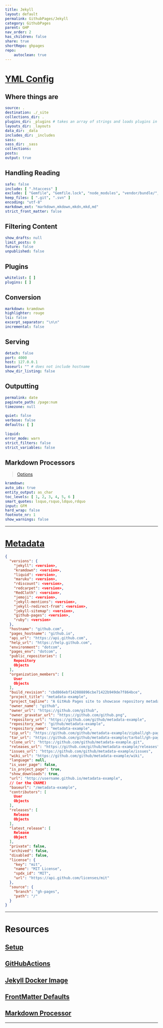 ```yaml
---  
title: Jekyll  
layout: default  
permalink: GithubPages/Jekyll  
category: GithubPages  
parent: GHP  
nav_order: 2  
has_children: false  
share: true    
shortRepo: ghpages       
repo:        
    autoclean: true  
---  
```

  
# [YML Config](https://jekyllrb.com/docs/configuration/default/)  
  
## Where things are  
  
```yaml  
source: .  
destination: ./_site  
collections_dir: .  
plugins_dir: _plugins # takes an array of strings and loads plugins in that order  
layouts_dir: _layouts  
data_dir: _data  
includes_dir: _includes  
sass:  
sass_dir: _sass  
collections:  
posts:  
output: true  
```  
  
## Handling Reading  
  
```yaml  
safe: false  
include: [ ".htaccess" ]  
exclude: [ "Gemfile", "Gemfile.lock", "node_modules", "vendor/bundle/", "vendor/cache/", "vendor/gems/", "vendor/ruby/" ]  
keep_files: [ ".git", ".svn" ]  
encoding: "utf-8"  
markdown_ext: "markdown,mkdown,mkdn,mkd,md"  
strict_front_matter: false  
```  
  
## Filtering Content  
  
```yaml  
show_drafts: null  
limit_posts: 0  
future: false  
unpublished: false  
```  
  
## Plugins  
  
```yaml  
whitelist: [ ]  
plugins: [ ]  
```  
  
## Conversion  
  
```yaml  
markdown: kramdown  
highlighter: rouge  
lsi: false  
excerpt_separator: "\n\n"  
incremental: false  
```  
  
## Serving  
  
```yaml  
detach: false  
port: 4000  
host: 127.0.0.1  
baseurl: "" # does not include hostname  
show_dir_listing: false  
```  
  
## Outputting  
  
```yaml  
permalink: date  
paginate_path: /page:num  
timezone: null  
  
quiet: false  
verbose: false  
defaults: [ ]  
  
liquid:  
error_mode: warn  
strict_filters: false  
strict_variables: false  
```  
  
## Markdown Processors  
  
> [Options](https://kramdown.gettalong.org/options.html)  
  
```yaml  
kramdown:  
auto_ids: true  
entity_output: as_char  
toc_levels: [ 1, 2, 3, 4, 5, 6 ]  
smart_quotes: lsquo,rsquo,ldquo,rdquo  
input: GFM  
hard_wrap: false  
footnote_nr: 1  
show_warnings: false  
```  
  
---  
  
# [Metadata](https://jekyll.github.io/github-metadata/site.github/)  
  
```json  
{  
  "versions": {  
    "jekyll": <version>,  
    "kramdown": <version>,  
    "liquid": <version>,  
    "maruku": <version>,  
    "rdiscount": <version>,  
    "redcarpet": <version>,  
    "RedCloth": <version>,  
    "jemoji": <version>,  
    "jekyll-mentions": <version>,  
    "jekyll-redirect-from": <version>,  
    "jekyll-sitemap": <version>,  
    "github-pages": <version>,  
    "ruby": <version>  
  },  
  "hostname": "github.com",  
  "pages_hostname": "github.io",  
  "api_url": "https://api.github.com",  
  "help_url": "https://help.github.com",  
  "environment": "dotcom",  
  "pages_env": "dotcom",  
  "public_repositories": [  
    Repository  
    Objects  
  ],  
  "organization_members": [  
    User  
    Objects  
  ],  
  "build_revision": "cbd866ebf142088896cbe71422b949de7f864bce",  
  "project_title": "metadata-example",  
  "project_tagline": "A GitHub Pages site to showcase repository metadata",  
  "owner_name": "github",  
  "owner_url": "https://github.com/github",  
  "owner_gravatar_url": "https://github.com/github.png",  
  "repository_url": "https://github.com/github/metadata-example",  
  "repository_nwo": "github/metadata-example",  
  "repository_name": "metadata-example",  
  "zip_url": "https://github.com/github/metadata-example/zipball/gh-pages",  
  "tar_url": "https://github.com/github/metadata-example/tarball/gh-pages",  
  "clone_url": "https://github.com/github/metadata-example.git",  
  "releases_url": "https://github.com/github/metadata-example/releases",  
  "issues_url": "https://github.com/github/metadata-example/issues",  
  "wiki_url": "https://github.com/github/metadata-example/wiki",  
  "language": null,  
  "is_user_page": false,  
  "is_project_page": true,  
  "show_downloads": true,  
  "url": "http://username.github.io/metadata-example",  
  // (or the CNAME)  
  "baseurl": "/metadata-example",  
  "contributors": [  
    User  
    Objects  
  ],  
  "releases": [  
    Release  
    Objects  
  ],  
  "latest_release": [  
    Release  
    Object  
  ],  
  "private": false,  
  "archived": false,  
  "disabled": false,  
  "license": {  
    "key": "mit",  
    "name": "MIT License",  
    "spdx_id": "MIT",  
    "url": "https://api.github.com/licenses/mit"  
  },  
  "source": {  
    "branch": "gh-pages",  
    "path": "/"  
  }  
}  
```  
  
---  
  
# Resources  
  
## [Setup](https://docs.github.com/en/pages/setting-up-a-github-pages-site-with-jekyll/about-github-pages-and-jekyll)  
  
## [GitHubActions](https://jekyllrb.com/docs/continuous-integration/github-actions/)  
  
## [Jekyll Docker Image](https://github.com/envygeeks/jekyll-docker/blob/master/README.md)  
  
## [FrontMatter Defaults](https://jekyllrb.com/docs/configuration/front-matter-defaults/)  
  
## [Markdown Processor](https://jekyllrb.com/docs/configuration/markdown/)  
  
---  
